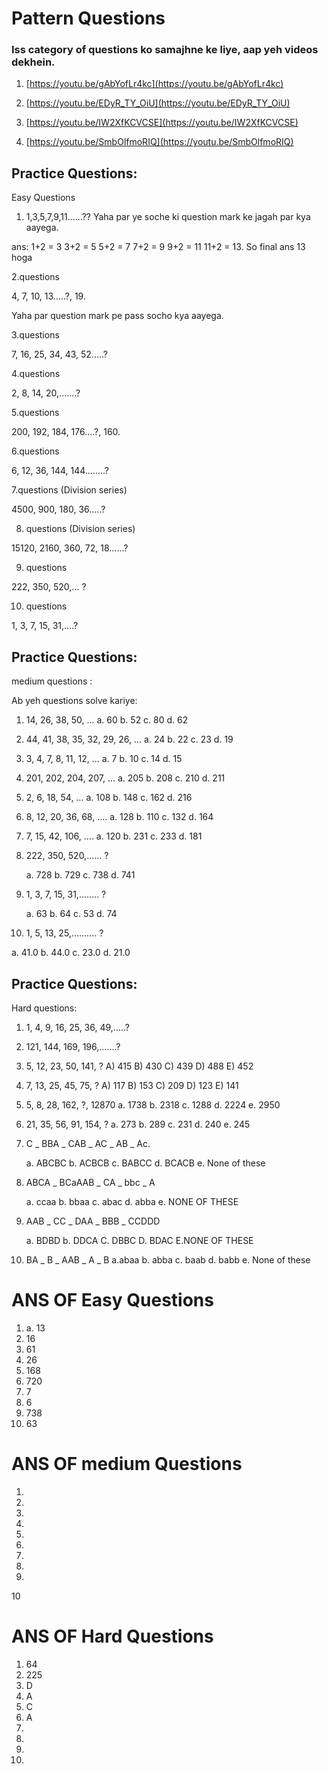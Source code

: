 # Pattern Questions #

### Iss category of questions ko samajhne ke liye, aap yeh videos dekhein.

1. [https://youtu.be/gAbYofLr4kc](https://youtu.be/gAbYofLr4kc)
      
2. [https://youtu.be/EDyR_TY_OiU](https://youtu.be/EDyR_TY_OiU)

3. [https://youtu.be/IW2XfKCVCSE](https://youtu.be/IW2XfKCVCSE)

4. [https://youtu.be/SmbOlfmoRIQ](https://youtu.be/SmbOlfmoRIQ)

## Practice Questions: 

Easy Questions

1. 1,3,5,7,9,11......?? Yaha par ye soche ki question mark ke jagah par kya aayega.
   
ans:
1+2 = 3
3+2 = 5
5+2 = 7
7+2 = 9
9+2 = 11
11+2 = 13. So final ans 13 hoga 
   
 2.questions 
 
  4, 7, 10, 13.....?, 19.
  
  Yaha par question mark pe pass socho kya aayega.
  
3.questions

  7, 16, 25, 34, 43, 52.....?
  
4.questions
   
  2, 8, 14, 20,.......?
   
5.questions  
   
  200, 192, 184, 176....?, 160.
   
6.questions
   
  6, 12, 36, 144, 144........?

7.questions (Division series)

  4500, 900, 180, 36.....?

8. questions (Division series)

  15120, 2160, 360, 72, 18......?

9. questions

222, 350, 520,... ?

10. questions

1, 3, 7, 15, 31,....?

## Practice Questions: 

   medium questions :

Ab yeh questions solve kariye:

1. 14, 26, 38, 50, ...
    a.  60
    b.  52
    c.  80
    d.  62
          
2. 44, 41, 38, 35, 32, 29, 26, ...
    a.  24
    b.  22
    c. 23
    d.  19
          
3. 3, 4, 7, 8, 11, 12, ...
      a. 7
      b. 10
      c. 14
      d. 15
      
4. 201, 202, 204, 207, ...
      a.  205
      b.  208
      c.  210
      d.  211

 5. 2, 6, 18, 54, …
       a. 108
       b. 148
       c. 162
       d. 216
             
6. 8, 12, 20, 36, 68, ….
   a.   128
   b.   110
   c.   132
   d.   164

7. 7, 15, 42, 106, ….
     a.  120
     b.  231
     c.  233
     d.  181
           
8. 222, 350, 520,...... ?
  
   a. 728
   b. 729
   c. 738
   d. 741
         
9. 1, 3, 7, 15, 31,........ ?

   a. 63
   b. 64
   c. 53
   d. 74
   
10.  1, 5, 13, 25,.......... ?

   a. 41.0
   b. 44.0
   c. 23.0
   d. 21.0

## Practice Questions: 

   Hard questions:
   
 1. 1, 4, 9, 16, 25, 36, 49,.....?
 
 2. 121, 144, 169, 196,.......?
 
 3. 5, 12, 23, 50, 141, ?
      A) 415
      B) 430
      C) 439
      D) 488
      E) 452

4. 7, 13, 25, 45, 75, ?
      A) 117
      B) 153
      C) 209
      D) 123
      E) 141

5. 5, 8, 28, 162, ?, 12870
      a. 1738
      b. 2318
      c. 1288
      d. 2224
      e. 2950

6. 21, 35, 56, 91, 154, ?
      a. 273
      b. 289
      c. 231
      d. 240
      e. 245
      
7. C _ BBA _ CAB _ AC _ AB _ Ac.
   
   a. ABCBC
   b. ACBCB
   c. BABCC
   d. BCACB
   e. None of these
   
8. ABCA _ BCaAAB _ CA _ bbc _ A

     a. ccaa
     b. bbaa
     c. abac
     d. abba
     e. NONE OF THESE
    
9. AAB _ CC _ DAA _ BBB _ CCDDD

      a. BDBD
      b. DDCA
      C. DBBC
      D. BDAC
      E.NONE OF THESE
      
10. BA _ B _ AAB _ A _ B
      a.abaa
      b. abba
      c. baab
      d. babb
      e. None of these
      
# ANS OF Easy Questions 
1) a. 13
2) 16
3) 61
4) 26
5) 168
6) 720
7) 7
8) 6
9) 738
10) 63

# ANS OF medium Questions 
1)
2)
3)
4)
5)
6)
7)
8)
9)
10


# ANS OF Hard Questions
1) 64
2) 225
3) D
4) A
5) C
6) A
7) 
8)
9)
10)
      





